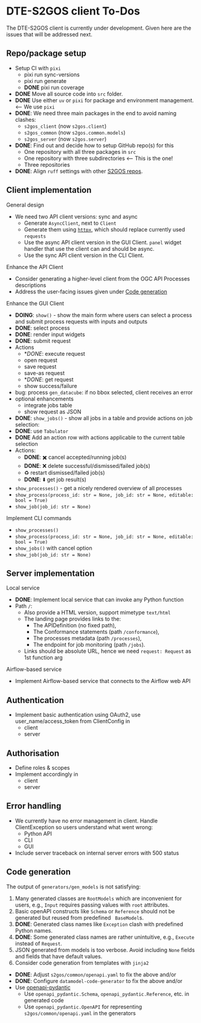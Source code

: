 # DTE-S2GOS client To-Dos

The DTE-S2GOS client is currently under development.
Given here are the issues that will be addressed next.

## Repo/package setup

* Setup CI with `pixi`
  - pixi run sync-versions
  - pixi run generate
  - **DONE** pixi run coverage
* **DONE** Move all source code into `src` folder.
* **DONE** Use either `uv` or `pixi` for package and environment management. <-- We use `pixi`
* **DONE**: We need three main packages in the end to avoid naming clashes:
  - `s2gos_client` (now `s2gos.client`)
  - `s2gos_common` (now `s2gos.common.models`)
  - `s2gos_server` (now `s2gos.server`)
* **DONE**: Find out and decide how to setup GitHub repo(s) for this
  - One repository with all three packages in `src`
  - One repository with three subdirectories  <-- This is the one!
  - Three repositories 
* **DONE**: Align `ruff` settings with other [S2GOS repos](https://github.com/s2gos-dev).

## Client implementation

General design

- We need two API client versions: sync and async
  - Generate `AsyncClient`, next to `Client` 
  - Generate them using [`httpx`](https://github.com/encode/httpx), which 
    should replace currently used `requests`
  - Use the async API client version in the GUI Client.
    `panel` widget handler that use the client can and should be async.
  - Use the sync API client version in the CLI Client. 

Enhance the API Client

- Consider generating a higher-level client from the 
  OGC API Processes descriptions
- Address the user-facing issues given under [Code generation](#code_generation)

Enhance the GUI Client

-  **DOING**: `show()` - show the main form where users can select a process 
  and submit process requests with inputs and outputs
  - **DONE**: select process
  - **DONE**: render input widgets
  - **DONE**: submit request
  - Actions
    - **DONE*: execute request 
    - open request 
    - save request 
    - save-as request
    - **DONE*: get request 
    - show success/failure
  - bug: process `gen_datacube`: if no bbox selected, client receives an error 
  - optional enhancements
    - integrate jobs table
    - show request as JSON
-  **DONE**: `show_jobs()` - show all jobs in a table and provide actions on job selection: 
  - **DONE**: use `Tabulator`
  - **DONE** Add an action row with actions applicable to the current table selection
  - Actions:
    - **DONE**: ✖️ cancel accepted/running job(s)
    - **DONE**: ❌ delete successful/dismissed/failed job(s)
    - ♻️️ restart dismissed/failed job(s)
    - **DONE**: ⬇️ get job result(s)
- `show_processes()` - get a nicely rendered overview of all processes 
- `show_process(process_id: str = None, job_id: str = None, editable: bool = True)`
- `show_job(job_id: str = None)`

Implement CLI commands
- `show_processes()`
- `show_process(process_id: str = None, job_id: str = None, editable: bool = True)`
- `show_jobs()` with cancel option
- `show_job(job_id: str = None)`

## Server implementation

Local service

- **DONE**: Implement local service that can invoke any Python function
- Path `/`:
  - Also provide a HTML version, support mimetype `text/html`
  - The landing page provides links to the:
    * The APIDefinition (no fixed path),
    * The Conformance statements (path `/conformance`),
    * The processes metadata (path `/processes`),
    * The endpoint for job monitoring (path `/jobs`).
  - Links should be absolute URL, hence we need `request: Request` as 1st function arg

Airflow-based service

- Implement Airflow-based service that connects to the Airflow web API

## Authentication

* Implement basic authentication using OAuth2, 
  use user_name/access_token from ClientConfig in
  - client 
  - server

## Authorisation

* Define roles & scopes
* Implement accordingly in
  - client 
  - server

## Error handling

* We currently have no error management in client. 
  Handle ClientException so users understand what went wrong:
  - Python API
  - CLI
  - GUI
* Include server traceback on internal server errors with 500 status

## Code generation

The output of `generators/gen_models` is not satisfying: 

1. Many generated classes are `RootModels` which are inconvenient for users, e.g.,
   `Input` requires passing values with `root` attributes.
2. Basic openAPI constructs like `Schema` or `Reference` should not be  
   generated but reused from predefined ` BaseModel`s.
3. **DONE**: Generated class names like `Exception` clash with predefined Python names.
4. **DONE**: Some generated class names are rather unintuitive, e.g., 
   `Execute` instead of `Request`.
5. JSON generated from models is too verbose. Avoid including `None` fields and 
   fields that have default values.
6. Consider code generation from templates with `jinja2`

- **DONE**: Adjust `s2gos/common/openapi.yaml` to fix the above and/or
- **DONE**: Configure `datamodel-code-generator` to fix the above and/or
- Use [openapi-pydantic](https://github.com/mike-oakley/openapi-pydantic)
  - Use `openapi_pydantic.Schema`, `openapi_pydantic.Reference`, etc. in generated code
  - Use `openapi_pydantic.OpenAPI` for representing `s2gos/common/openapi.yaml` in 
    the generators
